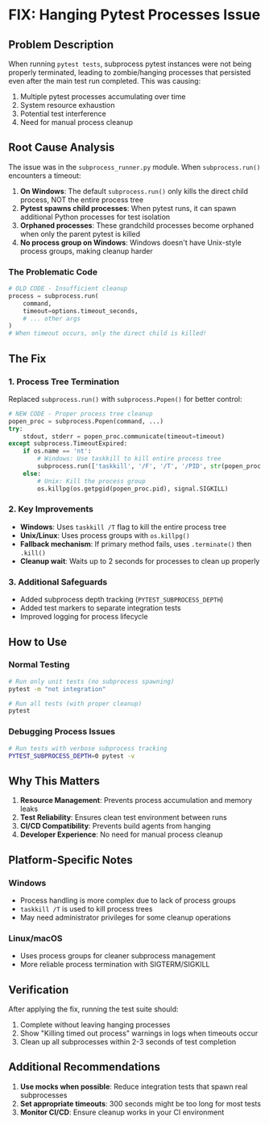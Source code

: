 # FIX: Hanging Pytest Processes Issue

## Problem Description

When running `pytest tests`, subprocess pytest instances were not being properly terminated, leading to zombie/hanging processes that persisted even after the main test run completed. This was causing:

1. Multiple pytest processes accumulating over time
2. System resource exhaustion
3. Potential test interference
4. Need for manual process cleanup

## Root Cause Analysis

The issue was in the `subprocess_runner.py` module. When `subprocess.run()` encounters a timeout:

1. **On Windows**: The default `subprocess.run()` only kills the direct child process, NOT the entire process tree
2. **Pytest spawns child processes**: When pytest runs, it can spawn additional Python processes for test isolation
3. **Orphaned processes**: These grandchild processes become orphaned when only the parent pytest is killed
4. **No process group on Windows**: Windows doesn't have Unix-style process groups, making cleanup harder

### The Problematic Code

```python
# OLD CODE - Insufficient cleanup
process = subprocess.run(
    command,
    timeout=options.timeout_seconds,
    # ... other args
)
# When timeout occurs, only the direct child is killed!
```

## The Fix

### 1. Process Tree Termination

Replaced `subprocess.run()` with `subprocess.Popen()` for better control:

```python
# NEW CODE - Proper process tree cleanup
popen_proc = subprocess.Popen(command, ...)
try:
    stdout, stderr = popen_proc.communicate(timeout=timeout)
except subprocess.TimeoutExpired:
    if os.name == 'nt':
        # Windows: Use taskkill to kill entire process tree
        subprocess.run(['taskkill', '/F', '/T', '/PID', str(popen_proc.pid)])
    else:
        # Unix: Kill the process group
        os.killpg(os.getpgid(popen_proc.pid), signal.SIGKILL)
```

### 2. Key Improvements

- **Windows**: Uses `taskkill /T` flag to kill the entire process tree
- **Unix/Linux**: Uses process groups with `os.killpg()`
- **Fallback mechanism**: If primary method fails, uses `.terminate()` then `.kill()`
- **Cleanup wait**: Waits up to 2 seconds for processes to clean up properly

### 3. Additional Safeguards

- Added subprocess depth tracking (`PYTEST_SUBPROCESS_DEPTH`)
- Added test markers to separate integration tests
- Improved logging for process lifecycle

## How to Use

### Normal Testing
```bash
# Run only unit tests (no subprocess spawning)
pytest -m "not integration"

# Run all tests (with proper cleanup)
pytest
```

### Debugging Process Issues
```bash
# Run tests with verbose subprocess tracking
PYTEST_SUBPROCESS_DEPTH=0 pytest -v
```

## Why This Matters

1. **Resource Management**: Prevents process accumulation and memory leaks
2. **Test Reliability**: Ensures clean test environment between runs
3. **CI/CD Compatibility**: Prevents build agents from hanging
4. **Developer Experience**: No need for manual process cleanup

## Platform-Specific Notes

### Windows
- Process handling is more complex due to lack of process groups
- `taskkill /T` is used to kill process trees
- May need administrator privileges for some cleanup operations

### Linux/macOS
- Uses process groups for cleaner subprocess management
- More reliable process termination with SIGTERM/SIGKILL

## Verification

After applying the fix, running the test suite should:
1. Complete without leaving hanging processes
2. Show "Killing timed out process" warnings in logs when timeouts occur
3. Clean up all subprocesses within 2-3 seconds of test completion

## Additional Recommendations

1. **Use mocks when possible**: Reduce integration tests that spawn real subprocesses
2. **Set appropriate timeouts**: 300 seconds might be too long for most tests
3. **Monitor CI/CD**: Ensure cleanup works in your CI environment
